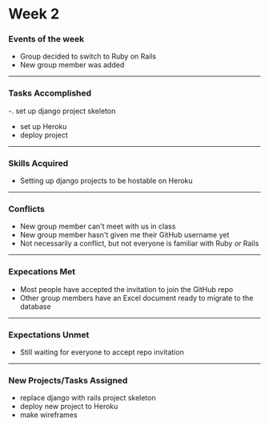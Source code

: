 # Week 2

### Events of the week
- Group decided to switch to Ruby on Rails
- New group member was added

------------------

### Tasks Accomplished
-. set up django project skeleton
- set up Heroku
- deploy project 

------------------

### Skills Acquired
- Setting up django projects to be hostable on Heroku

------------------

### Conflicts
- New group member can't meet with us in class
- New group member hasn't given me their GitHub username yet
- Not necessarily a conflict, but not everyone is familiar with Ruby *or* Rails

------------------

### Expecations Met
- Most people have accepted the invitation to join the GitHub repo
- Other group members have an Excel document ready to migrate to the database

------------------

### Expectations Unmet
- Still waiting for everyone to accept repo invitation

------------------

### New Projects/Tasks Assigned
- replace django with rails project skeleton
- deploy new project to Heroku
- make wireframes